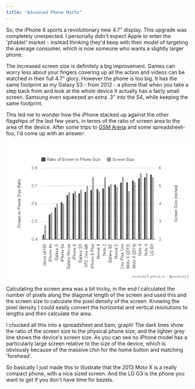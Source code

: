 ```yaml
---
title: "Advanced Phone Maths"
---
```


So, the iPhone 6 sports a revolutionary new 4.7" display. This upgrade was completely unexpected. I personally didn't expect Apple to enter the 'phablet' market - instead thinking they'd keep with their model of targeting the average consumer, which is now someone who wants a slightly larger phone.

The increased screen size is definitely a big improvement. Games can worry less about your fingers covering up all the action and videos can be watched in their full 4.7" glory. However the phone is too big. It has the same footprint as my Galaxy S3 - from 2012 - a phone that when you take a step back from and look at the whole device it actually has a fairly small screen. Samsung even squeezed an extra .3" into the S4, while keeping the same footprint.

This led me to wonder how the iPhone stacked up against the other flagships of the last few years, in terms of the ratio of screen area to the area of the device. After some trips to [GSM Arena](gsmarena.com) and some spreadsheet-foo, I'd come up with an answer:

![Graph of phones](/images/2014/phone-graph.png)

Calculating the screen area was a bit tricky, in the end I calculated the number of pixels along the diagonal length of the screen and used this and the screen size to calculate the pixel density of the screen. Knowing the pixel density I could easily convert the horizontal and vertical resolutions to lengths and then calculate the area.

I chucked all this into a spreadsheet and bam, graph! The dark lines show the ratio of the screen size to the physical phone size, and the lighter grey line shows the device's screen size. As you can see no iPhone model has a particularly large screen relative to the size of the device, which is obviously because of the massive chin for the home button and matching 'forehead'.

So basically I just made this to illustrate that the 2013 Moto X is a really compact phone, with a nice sized screen. And the LG G3 is the phone you want to get if you don't have time for bezels.
